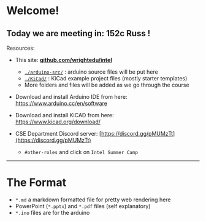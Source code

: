 # Welcome!

## Today we are meeting in: 152c Russ !

Resources:

* This site: [**github.com/wrightedu/intel**](github.com/wrightedu/intel)
  * [`./arduino-src/`](arduino-src/README.md) : arduino source files will be put here
  * [`./KiCad/`](KiCad/README.md) : KiCad example project files (mostly starter templates)
  * More folders and files will be added as we go through the course

* Download and install Arduino IDE from here: https://www.arduino.cc/en/software
* Download and install KiCAD from here: https://www.kicad.org/download/
* CSE Department Discord server: [https://discord.gg/pMUMzTt](https://discord.gg/pMUMzTt)
  * `#other-roles` and click on `Intel Summer Camp`

---

# The Format

* `*.md` a markdown formatted file for pretty web rendering here
* PowerPoint (`*.pptx`) and `*.pdf` files (self explanatory)
* `*.ino` files are for the arduino

